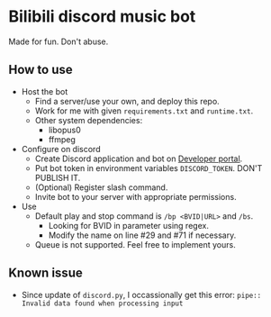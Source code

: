 # Bilibili discord music bot
Made for fun. Don't abuse.

## How to use
  - Host the bot
    - Find a server/use your own, and deploy this repo.
    - Work for me with given `requirements.txt` and `runtime.txt`.
    - Other system dependencies:
      - libopus0
      - ffmpeg
  - Configure on discord
    - Create Discord application and bot on [Developer portal](https://discord.com/developers/applications).
    - Put bot token in environment variables `DISCORD_TOKEN`. DON'T PUBLISH IT.
    - (Optional) Register slash command.
    - Invite bot to your server with appropriate permissions.
  - Use
    - Default play and stop command is `/bp <BVID|URL>` and `/bs`.
      - Looking for BVID in parameter using regex.
      - Modify the name on line #29 and #71 if necessary.
    - Queue is not supported. Feel free to implement yours.

## Known issue
  - Since update of `discord.py`, I occassionally get this error: `pipe:: Invalid data found when processing input`